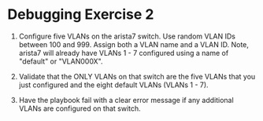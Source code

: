 # Debugging Exercise 2

1. Configure five VLANs on the arista7 switch. Use random VLAN IDs between 100 and 999. Assign both a VLAN name and a VLAN ID. Note, arista7 will already have VLANs 1 - 7 configured using a name of "default" or "VLAN000X".

2. Validate that the ONLY VLANs on that switch are the five VLANs that you just configured and the eight default VLANs (VLANs 1 - 7).

3. Have the playbook fail with a clear error message if any additional VLANs are configured on that switch.
